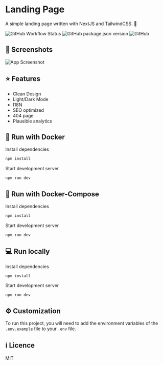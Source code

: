 # Landing Page

A simple landing page written with NextJS and TailwindCSS. 🛬  

![GitHub Workflow Status](https://img.shields.io/github/workflow/status/matteagle95/clean-landing/NodeJS%20CI)
![GitHub package.json version](https://img.shields.io/github/package-json/v/matteagle95/clean-landing)
![GitHub](https://img.shields.io/github/license/matteagle95/clean-landing)

## 🎨 Screenshots

![App Screenshot](https://via.placeholder.com/468x300?text=App+Screenshot+Here)

## ⭐ Features

- Clean Design
- Light/Dark Mode
- I18N
- SEO optimized
- 404 page
- Plausible analytics

## 🐳 Run with Docker

Install dependencies

```bash
npm install
```

Start development server

```bash
npm run dev
```

## 🐳 Run with Docker-Compose

Install dependencies

```bash
npm install
```

Start development server

```bash
npm run dev
```

## 💻 Run locally

Install dependencies

```bash
npm install
```

Start development server

```bash
npm run dev
```

## ⚙ Customization

To run this project, you will need to add the environment variables of the `.env.example` file to your `.env` file.

## ℹ Licence

MIT
